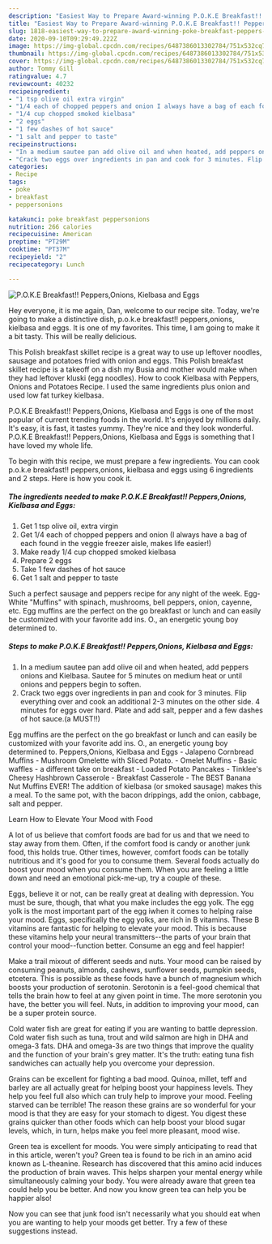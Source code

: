 ```yaml
---
description: "Easiest Way to Prepare Award-winning P.O.K.E Breakfast!! Peppers,Onions, Kielbasa and Eggs"
title: "Easiest Way to Prepare Award-winning P.O.K.E Breakfast!! Peppers,Onions, Kielbasa and Eggs"
slug: 1818-easiest-way-to-prepare-award-winning-poke-breakfast-peppers-onions-kielbasa-and-eggs
date: 2020-09-10T09:29:49.222Z
image: https://img-global.cpcdn.com/recipes/6487386013302784/751x532cq70/poke-breakfast-peppersonions-kielbasa-and-eggs-recipe-main-photo.jpg
thumbnail: https://img-global.cpcdn.com/recipes/6487386013302784/751x532cq70/poke-breakfast-peppersonions-kielbasa-and-eggs-recipe-main-photo.jpg
cover: https://img-global.cpcdn.com/recipes/6487386013302784/751x532cq70/poke-breakfast-peppersonions-kielbasa-and-eggs-recipe-main-photo.jpg
author: Tommy Gill
ratingvalue: 4.7
reviewcount: 40232
recipeingredient:
- "1 tsp olive oil extra virgin"
- "1/4 each of chopped peppers and onion I always have a bag of each found in the veggie freezer aisle makes life easier"
- "1/4 cup chopped smoked kielbasa"
- "2 eggs"
- "1 few dashes of hot sauce"
- "1 salt and pepper to taste"
recipeinstructions:
- "In a medium sautee pan add olive oil and when heated, add peppers onions and Kielbasa. Sautee for 5 minutes on medium heat or until onions and peppers begin to soften."
- "Crack two eggs over ingredients in pan and cook for 3 minutes. Flip everything over and cook an additional 2-3 minutes on the other side. 4 minutes for eggs over hard. Plate and add salt, pepper and a few dashes of hot sauce.(a MUST!!)"
categories:
- Recipe
tags:
- poke
- breakfast
- peppersonions

katakunci: poke breakfast peppersonions 
nutrition: 266 calories
recipecuisine: American
preptime: "PT29M"
cooktime: "PT37M"
recipeyield: "2"
recipecategory: Lunch

---
```



![P.O.K.E Breakfast!! Peppers,Onions, Kielbasa and Eggs](https://img-global.cpcdn.com/recipes/6487386013302784/751x532cq70/poke-breakfast-peppersonions-kielbasa-and-eggs-recipe-main-photo.jpg)

Hey everyone, it is me again, Dan, welcome to our recipe site. Today, we're going to make a distinctive dish, p.o.k.e breakfast!! peppers,onions, kielbasa and eggs. It is one of my favorites. This time, I am going to make it a bit tasty. This will be really delicious.

This Polish breakfast skillet recipe is a great way to use up leftover noodles, sausage and potatoes fried with onion and eggs. This Polish breakfast skillet recipe is a takeoff on a dish my Busia and mother would make when they had leftover kluski (egg noodles). How to cook Kielbasa with Peppers, Onions and Potatoes Recipe. I used the same ingredients plus onion and used low fat turkey kielbasa.

P.O.K.E Breakfast!! Peppers,Onions, Kielbasa and Eggs is one of the most popular of current trending foods in the world. It's enjoyed by millions daily. It's easy, it is fast, it tastes yummy. They're nice and they look wonderful. P.O.K.E Breakfast!! Peppers,Onions, Kielbasa and Eggs is something that I have loved my whole life.


To begin with this recipe, we must prepare a few ingredients. You can cook p.o.k.e breakfast!! peppers,onions, kielbasa and eggs using 6 ingredients and 2 steps. Here is how you cook it.

<!--inarticleads1-->

##### The ingredients needed to make P.O.K.E Breakfast!! Peppers,Onions, Kielbasa and Eggs:

1. Get 1 tsp olive oil, extra virgin
1. Get 1/4 each of chopped peppers and onion (I always have a bag of each found in the veggie freezer aisle, makes life easier!)
1. Make ready 1/4 cup chopped smoked kielbasa
1. Prepare 2 eggs
1. Take 1 few dashes of hot sauce
1. Get 1 salt and pepper to taste


Such a perfect sausage and peppers recipe for any night of the week. Egg-White &#34;Muffins&#34; with spinach, mushrooms, bell peppers, onion, cayenne, etc. Egg muffins are the perfect on the go breakfast or lunch and can easily be customized with your favorite add ins. O., an energetic young boy determined to. 

<!--inarticleads2-->

##### Steps to make P.O.K.E Breakfast!! Peppers,Onions, Kielbasa and Eggs:

1. In a medium sautee pan add olive oil and when heated, add peppers onions and Kielbasa. Sautee for 5 minutes on medium heat or until onions and peppers begin to soften.
1. Crack two eggs over ingredients in pan and cook for 3 minutes. Flip everything over and cook an additional 2-3 minutes on the other side. 4 minutes for eggs over hard. Plate and add salt, pepper and a few dashes of hot sauce.(a MUST!!)


Egg muffins are the perfect on the go breakfast or lunch and can easily be customized with your favorite add ins. O., an energetic young boy determined to. Peppers,Onions, Kielbasa and Eggs - Jalapeno Cornbread Muffins - Mushroom Omelette with Sliced Potato. - Omelet Muffins - Basic waffles - a different take on breakfast - Loaded Potato Pancakes - Tinklee&#39;s Cheesy Hashbrown Casserole - Breakfast Casserole - The BEST Banana Nut Muffins EVER! The addition of kielbasa (or smoked sausage) makes this a meal. To the same pot, with the bacon drippings, add the onion, cabbage, salt and pepper. 

Learn How to Elevate Your Mood with Food


A lot of us believe that comfort foods are bad for us and that we need to stay away from them. Often, if the comfort food is candy or another junk food, this holds true. Other times, however, comfort foods can be totally nutritious and it's good for you to consume them. Several foods actually do boost your mood when you consume them. When you are feeling a little down and need an emotional pick-me-up, try a couple of these.

Eggs, believe it or not, can be really great at dealing with depression. You must be sure, though, that what you make includes the egg yolk. The egg yolk is the most important part of the egg iwhen it comes to helping raise your mood. Eggs, specifically the egg yolks, are rich in B vitamins. These B vitamins are fantastic for helping to elevate your mood. This is because these vitamins help your neural transmitters--the parts of your brain that control your mood--function better. Consume an egg and feel happier!

Make a trail mixout of different seeds and nuts. Your mood can be raised by consuming peanuts, almonds, cashews, sunflower seeds, pumpkin seeds, etcetera. This is possible as these foods have a bunch of magnesium which boosts your production of serotonin. Serotonin is a feel-good chemical that tells the brain how to feel at any given point in time. The more serotonin you have, the better you will feel. Nuts, in addition to improving your mood, can be a super protein source.

Cold water fish are great for eating if you are wanting to battle depression. Cold water fish such as tuna, trout and wild salmon are high in DHA and omega-3 fats. DHA and omega-3s are two things that improve the quality and the function of your brain's grey matter. It's the truth: eating tuna fish sandwiches can actually help you overcome your depression. 

Grains can be excellent for fighting a bad mood. Quinoa, millet, teff and barley are all actually great for helping boost your happiness levels. They help you feel full also which can truly help to improve your mood. Feeling starved can be terrible! The reason these grains are so wonderful for your mood is that they are easy for your stomach to digest. You digest these grains quicker than other foods which can help boost your blood sugar levels, which, in turn, helps make you feel more pleasant, mood wise.

Green tea is excellent for moods. You were simply anticipating to read that in this article, weren't you? Green tea is found to be rich in an amino acid known as L-theanine. Research has discovered that this amino acid induces the production of brain waves. This helps sharpen your mental energy while simultaneously calming your body. You were already aware that green tea could help you be better. And now you know green tea can help you be happier also!

Now you can see that junk food isn't necessarily what you should eat when you are wanting to help your moods get better. Try  a few  of  these  suggestions  instead.

